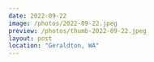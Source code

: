 ```yaml
---
date: 2022-09-22
image: /photos/2022-09-22.jpeg
preview: /photos/thumb-2022-09-22.jpeg
layout: post
location: "Geraldton, WA"
---
```



